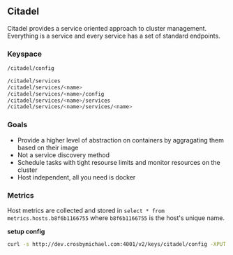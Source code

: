 ## Citadel
Citadel provides a service oriented approach to cluster management.  Everything is a service and every service has a set of standard endpoints.

### Keyspace

```bash
/citadel/config

/citadel/services
/citadel/services/<name>
/citadel/services/<name>/config
/citadel/services/<name>/services
/citadel/services/<name>/services/<name>
```

### Goals
* Provide a higher level of abstraction on containers by aggragating them based on their image
* Not a service discovery method
* Schedule tasks with tight resourse limits and monitor resources on the cluster
* Host independent, all you need is docker

### Metrics
Host metrics are collected and stored in `select * from metrics.hosts.b8f6b1166755` where `b8f6b1166755` is the host's unique name.


**setup config**
```bash
curl -s http://dev.crosbymichael.com:4001/v2/keys/citadel/config -XPUT -d value='{"poll_interval":30, "influx_host":"dev.crosbymichael.com:8086", "influx_user": "citadel", "influx_password":"koye", "influx_database":"citadel", "natsd":"nats://dev.crosbymichael.com:4222", "ttl": 30, "master_timeout", "10s"}'
```

